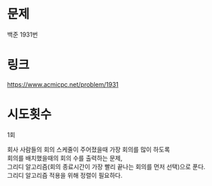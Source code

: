 # 문제
백준 1931번

# 링크
https://www.acmicpc.net/problem/1931

# 시도횟수
1회

회사 사람들의 회의 스케줄이 주어졌을때 가장 회의를 많이 하도록  
회의를 배치했을때의 회의 수를 출력하는 문제,  
그리디 알고리즘(회의 종료시간이 가장 빨리 끝나는 회의를 먼저 선택)으로 푼다.  
그리디 알고리즘 적용을 위해 정렬이 필요하다.